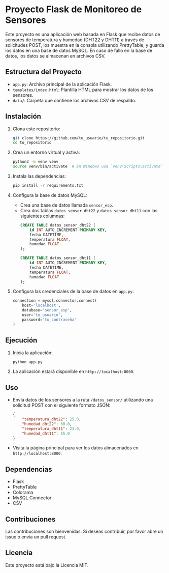 # Proyecto Flask de Monitoreo de Sensores

Este proyecto es una aplicación web basada en Flask que recibe datos de sensores de temperatura y humedad (DHT22 y DHT11) a través de solicitudes POST, los muestra en la consola utilizando PrettyTable, y guarda los datos en una base de datos MySQL. En caso de fallo en la base de datos, los datos se almacenan en archivos CSV.

## Estructura del Proyecto

- `app.py`: Archivo principal de la aplicación Flask.
- `templates/index.html`: Plantilla HTML para mostrar los datos de los sensores.
- `data/`: Carpeta que contiene los archivos CSV de respaldo.

## Instalación

1. Clona este repositorio:
    ```bash
    git clone https://github.com/tu_usuario/tu_repositorio.git
    cd tu_repositorio
    ```

2. Crea un entorno virtual y activa:
    ```bash
    python3 -m venv venv
    source venv/bin/activate  # En Windows usa `venv\Scripts\activate`
    ```

3. Instala las dependencias:
    ```bash
    pip install -r requirements.txt
    ```

4. Configura la base de datos MySQL:
    - Crea una base de datos llamada `sensor_esp`.
    - Crea dos tablas `datos_sensor_dht22` y `datos_sensor_dht11` con las siguientes columnas:
      ```sql
      CREATE TABLE datos_sensor_dht22 (
          id INT AUTO_INCREMENT PRIMARY KEY,
          fecha DATETIME,
          temperatura FLOAT,
          humedad FLOAT
      );

      CREATE TABLE datos_sensor_dht11 (
          id INT AUTO_INCREMENT PRIMARY KEY,
          fecha DATETIME,
          temperatura FLOAT,
          humedad FLOAT
      );
      ```

5. Configura las credenciales de la base de datos en `app.py`:
    ```python
    connection = mysql.connector.connect(
        host='localhost',
        database='sensor_esp',
        user='tu_usuario',
        password='tu_contraseña'
    )
    ```

## Ejecución

1. Inicia la aplicación:
    ```bash
    python app.py
    ```

2. La aplicación estará disponible en `http://localhost:8000`.

## Uso

- Envía datos de los sensores a la ruta `/datos_sensor/` utilizando una solicitud POST con el siguiente formato JSON:
    ```json
    {
        "temperatura_dht22": 25.0,
        "humedad_dht22": 60.0,
        "temperatura_dht11": 23.0,
        "humedad_dht11": 55.0
    }
    ```

- Visita la página principal para ver los datos almacenados en `http://localhost:8000`.

## Dependencias

- Flask
- PrettyTable
- Colorama
- MySQL Connector
- CSV

## Contribuciones

Las contribuciones son bienvenidas. Si deseas contribuir, por favor abre un issue o envía un pull request.

## Licencia

Este proyecto está bajo la Licencia MIT.
